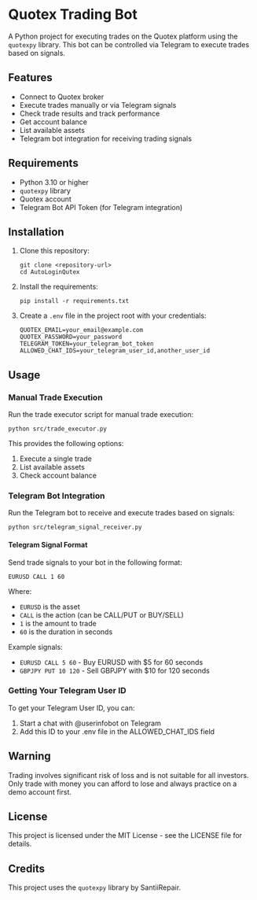 # Quotex Trading Bot

A Python project for executing trades on the Quotex platform using the `quotexpy` library. This bot can be controlled via Telegram to execute trades based on signals.

## Features

- Connect to Quotex broker
- Execute trades manually or via Telegram signals
- Check trade results and track performance
- Get account balance
- List available assets
- Telegram bot integration for receiving trading signals

## Requirements

- Python 3.10 or higher
- `quotexpy` library
- Quotex account
- Telegram Bot API Token (for Telegram integration)

## Installation

1. Clone this repository:
   ```
   git clone <repository-url>
   cd AutoLoginQutex
   ```

2. Install the requirements:
   ```
   pip install -r requirements.txt
   ```

3. Create a `.env` file in the project root with your credentials:
   ```
   QUOTEX_EMAIL=your_email@example.com
   QUOTEX_PASSWORD=your_password
   TELEGRAM_TOKEN=your_telegram_bot_token
   ALLOWED_CHAT_IDS=your_telegram_user_id,another_user_id
   ```

## Usage

### Manual Trade Execution

Run the trade executor script for manual trade execution:

```
python src/trade_executor.py
```

This provides the following options:
1. Execute a single trade
2. List available assets
3. Check account balance

### Telegram Bot Integration

Run the Telegram bot to receive and execute trades based on signals:

```
python src/telegram_signal_receiver.py
```

#### Telegram Signal Format

Send trade signals to your bot in the following format:
```
EURUSD CALL 1 60
```

Where:
- `EURUSD` is the asset
- `CALL` is the action (can be CALL/PUT or BUY/SELL)
- `1` is the amount to trade
- `60` is the duration in seconds

Example signals:
- `EURUSD CALL 5 60` - Buy EURUSD with $5 for 60 seconds
- `GBPJPY PUT 10 120` - Sell GBPJPY with $10 for 120 seconds

### Getting Your Telegram User ID

To get your Telegram User ID, you can:
1. Start a chat with @userinfobot on Telegram
2. Add this ID to your .env file in the ALLOWED_CHAT_IDS field

## Warning

Trading involves significant risk of loss and is not suitable for all investors. Only trade with money you can afford to lose and always practice on a demo account first.

## License

This project is licensed under the MIT License - see the LICENSE file for details.

## Credits

This project uses the `quotexpy` library by SantiiRepair. 